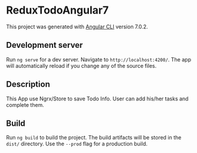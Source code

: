 # ReduxTodoAngular7

This project was generated with [Angular CLI](https://github.com/angular/angular-cli) version 7.0.2.

## Development server

Run `ng serve` for a dev server. Navigate to `http://localhost:4200/`. The app will automatically reload if you change any of the source files.

## Description
This App use Ngrx/Store to save Todo Info. User can add his/her tasks and complete them.

## Build

Run `ng build` to build the project. The build artifacts will be stored in the `dist/` directory. Use the `--prod` flag for a production build.



